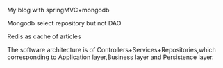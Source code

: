 My blog with springMVC+mongodb

Mongodb select repository but not DAO

Redis as cache of articles

The software architecture is of Controllers+Services+Repositories,which corresponding to Application layer,Business layer and Persistence layer.